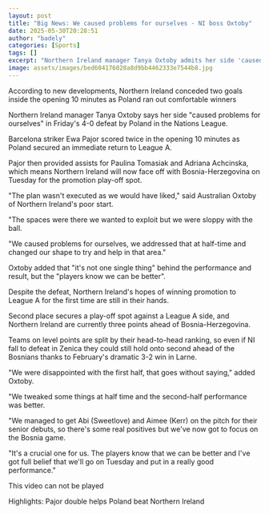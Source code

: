 ```yaml
---
layout: post
title: "Big News: We caused problems for ourselves - NI boss Oxtoby"
date: 2025-05-30T20:28:51
author: "badely"
categories: [Sports]
tags: []
excerpt: "Northern Ireland manager Tanya Oxtoby admits her side 'caused problems for ourselves' in Friday's 4-0 defeat by Poland in the Nations League."
image: assets/images/bed604176028a8d9bb4462333e7544b8.jpg
---
```


According to new developments, Northern Ireland conceded two goals inside the opening 10 minutes as Poland ran out comfortable winners

Northern Ireland manager Tanya Oxtoby says her side "caused problems for ourselves" in Friday's 4-0 defeat by Poland in the Nations League.

Barcelona striker Ewa Pajor scored twice in the opening 10 minutes as Poland secured an immediate return to League A. 

Pajor then provided assists for Paulina Tomasiak and Adriana Achcinska, which means Northern Ireland will now face off with Bosnia-Herzegovina on Tuesday for the promotion play-off spot. 

"The plan wasn't executed as we would have liked," said Australian Oxtoby of Northern Ireland's poor start. 

"The spaces were there we wanted to exploit but we were sloppy with the ball. 

"We caused problems for ourselves, we addressed that at half-time and changed our shape to try and help in that area."

Oxtoby added that "it's not one single thing" behind the performance and result, but the "players know we can be better".

Despite the defeat, Northern Ireland's hopes of winning promotion to League A for the first time are still in their hands. 

Second place secures a play-off spot against a League A side, and Northern Ireland are currently three points ahead of Bosnia-Herzegovina. 

Teams on level points are split by their head-to-head ranking, so even if NI fall to defeat in Zenica they could still hold onto second ahead of the Bosnians thanks to February's dramatic 3-2 win in Larne. 

"We were disappointed with the first half, that goes without saying," added Oxtoby.

"We tweaked some things at half time and the second-half performance was better. 

"We managed to get Abi (Sweetlove) and Aimee (Kerr) on the pitch for their senior debuts, so there's some real positives but we've now got to focus on the Bosnia game. 

"It's a crucial one for us. The players know that we can be better and I've got full belief that we'll go on Tuesday and put in a really good performance."

This video can not be played

Highlights: Pajor double helps Poland beat Northern Ireland

